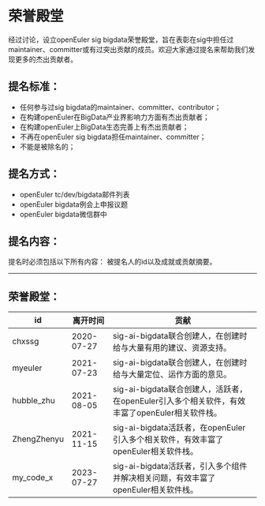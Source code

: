 # 荣誉殿堂


经过讨论，设立openEuler sig bigdata荣誉殿堂，旨在表彰在sig中担任过maintainer、committer或有过突出贡献的成员。欢迎大家通过提名来帮助我们发现更多的杰出贡献者。  



## 提名标准：
- 任何参与过sig bigdata的maintainer、committer、contributor；
- 在构建openEuler在BigData产业界影响力方面有杰出贡献者；
- 在构建openEuler上BigData生态完善上有杰出贡献者；
- 不再在openEuler sig bigdata担任maintainer、committer；
- 不能是被除名的；   


## 提名方式：
- openEuler tc/dev/bigdata邮件列表
- openEuler bigdata例会上申报议题
- openEuler bigdata微信群中   


## 提名内容：
提名时必须包括以下所有内容：
被提名人的id以及成就或贡献摘要。  


******************************************************************


## 荣誉殿堂：
|       id       |    离开时间     |                         贡献                       |
|----------------|-----------------|----------------------------------------------------|
|     chxssg     |  2020-07-27     |sig-ai-bigdata联合创建人，在创建时给与大量有用的建议、资源支持。|
|     myeuler    |  2021-07-23     |sig-ai-bigdata联合创建人，在创建时给与大量定位、运作方面的意见。|
|   hubble_zhu   |  2021-08-05     |sig-ai-bigdata联合创建人，活跃者，在openEuler引入多个相关软件，有效丰富了openEuler相关软件栈。|
|   ZhengZhenyu  |  2021-11-15     |sig-ai-bigdata活跃者，在openEuler引入多个相关软件，有效丰富了openEuler相关软件栈。|
|   my_code_x    |  2023-07-27     |sig-ai-bigdata活跃者，引入多个组件并解决相关问题，有效丰富了openEuler相关软件栈。|